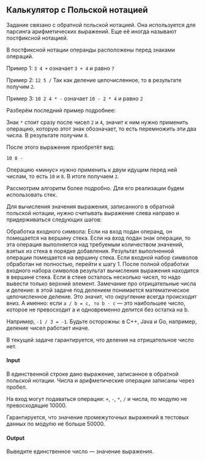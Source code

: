 ## Калькулятор с Польской нотацией

Задание связано с обратной польской нотацией. Она используется для парсинга арифметических выражений. Еще её иногда называют постфиксной нотацией.

В постфиксной нотации операнды расположены перед знаками операций.

Пример 1:
`3 4 +`
означает `3 + 4` и равно `7`

Пример 2:
`12 5 /`
Так как деление целочисленное, то в результате получим `2`.

Пример 3:
`10 2 4 * -`
означает `10 - 2 * 4` и равно `2`

Разберём последний пример подробнее:

Знак `*` стоит сразу после чисел `2` и `4`, значит к ним нужно применить операцию, которую этот знак обозначает, то есть перемножить эти два числа. В результате получим `8`.

После этого выражение приобретёт вид:

`10 8 -`

Операцию «минус» нужно применить к двум идущим перед ней числам, то есть `10` и `8`. В итоге получаем `2`.

Рассмотрим алгоритм более подробно. Для его реализации будем использовать стек.

Для вычисления значения выражения, записанного в обратной польской нотации, нужно считывать выражение слева направо и придерживаться следующих шагов:

Обработка входного символа:
Если на вход подан операнд, он помещается на вершину стека.
Если на вход подан знак операции, то эта операция выполняется над требуемым количеством значений, взятых из стека в порядке добавления. Результат выполненной операции помещается на вершину стека.
Если входной набор символов обработан не полностью, перейти к шагу 1.
После полной обработки входного набора символов результат вычисления выражения находится в вершине стека. Если в стеке осталось несколько чисел, то надо вывести только верхний элемент.
Замечание про отрицательные числа и деление: в этой задаче под делением понимается математическое целочисленное деление. Это значит, что округление всегда происходит вниз. А именно: если `a / b = c, то b ⋅ c` — это наибольшее число, которое не превосходит a и одновременно делится без остатка на b.

Например, `-1 / 3 = -1`. Будьте осторожны: в C++, Java и Go, например, деление чисел работает иначе.

В текущей задаче гарантируется, что деления на отрицательное число нет.

#### Input

В единственной строке дано выражение, записанное в обратной польской нотации. Числа и арифметические операции записаны через пробел.

На вход могут подаваться операции: `+`, `-`, `*`, `/` и числа, по модулю не превосходящие 10000.

Гарантируется, что значение промежуточных выражений в тестовых данных по модулю не больше 50000.

#### Output

Выведите единственное число — значение выражения.
